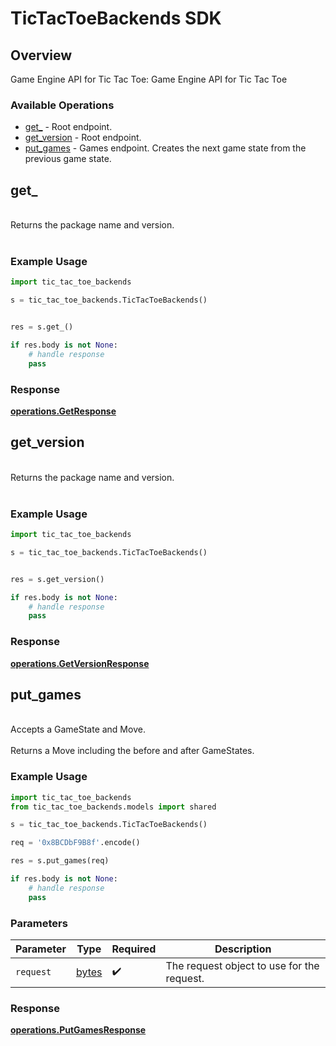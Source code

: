 # TicTacToeBackends SDK


## Overview

Game Engine API for Tic Tac Toe: Game Engine API for Tic Tac Toe

### Available Operations

* [get_](#get_) - Root endpoint.
* [get_version](#get_version) - Root endpoint.
* [put_games](#put_games) - Games endpoint. Creates the next game state from the previous game state.

## get_

<br/>Returns the package name and version.<br/><br/>

### Example Usage

```python
import tic_tac_toe_backends

s = tic_tac_toe_backends.TicTacToeBackends()


res = s.get_()

if res.body is not None:
    # handle response
    pass
```


### Response

**[operations.GetResponse](../../models/operations/getresponse.md)**


## get_version

<br/>Returns the package name and version.<br/><br/>

### Example Usage

```python
import tic_tac_toe_backends

s = tic_tac_toe_backends.TicTacToeBackends()


res = s.get_version()

if res.body is not None:
    # handle response
    pass
```


### Response

**[operations.GetVersionResponse](../../models/operations/getversionresponse.md)**


## put_games

<br/>Accepts a GameState and Move.<br/><br/>Returns a Move including the before and after GameStates.<br/>

### Example Usage

```python
import tic_tac_toe_backends
from tic_tac_toe_backends.models import shared

s = tic_tac_toe_backends.TicTacToeBackends()

req = '0x8BCDbF9B8f'.encode()

res = s.put_games(req)

if res.body is not None:
    # handle response
    pass
```

### Parameters

| Parameter                                  | Type                                       | Required                                   | Description                                |
| ------------------------------------------ | ------------------------------------------ | ------------------------------------------ | ------------------------------------------ |
| `request`                                  | [bytes](../../models//.md)                 | :heavy_check_mark:                         | The request object to use for the request. |


### Response

**[operations.PutGamesResponse](../../models/operations/putgamesresponse.md)**

